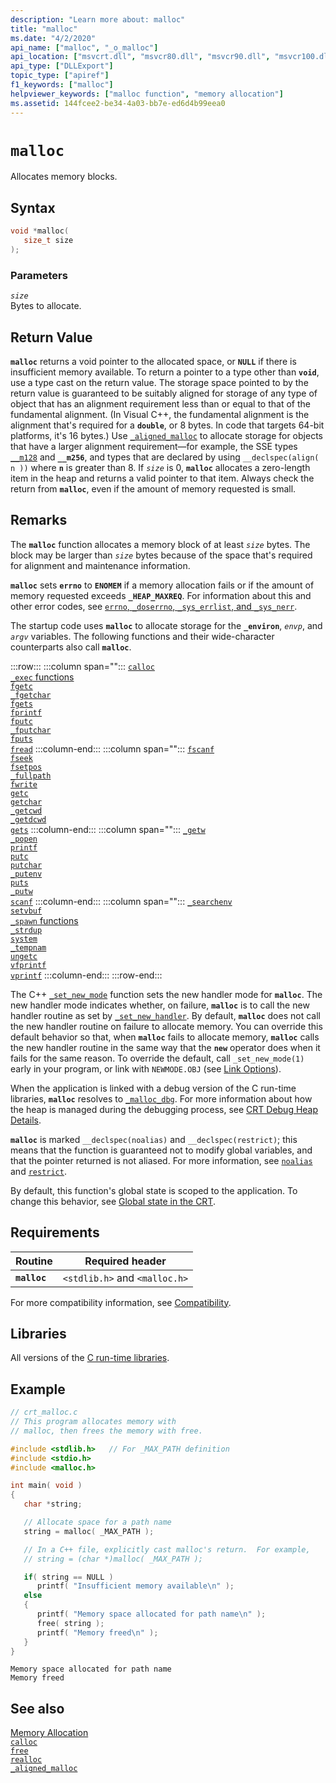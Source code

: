 ```yaml
---
description: "Learn more about: malloc"
title: "malloc"
ms.date: "4/2/2020"
api_name: ["malloc", "_o_malloc"]
api_location: ["msvcrt.dll", "msvcr80.dll", "msvcr90.dll", "msvcr100.dll", "msvcr100_clr0400.dll", "msvcr110.dll", "msvcr110_clr0400.dll", "msvcr120.dll", "msvcr120_clr0400.dll", "ucrtbase.dll", "api-ms-win-crt-heap-l1-1-0.dll", "api-ms-win-crt-private-l1-1-0.dll"]
api_type: ["DLLExport"]
topic_type: ["apiref"]
f1_keywords: ["malloc"]
helpviewer_keywords: ["malloc function", "memory allocation"]
ms.assetid: 144fcee2-be34-4a03-bb7e-ed6d4b99eea0
---
```

# `malloc`

Allocates memory blocks.

## Syntax

```C
void *malloc(
   size_t size
);
```

### Parameters

*`size`*<br/>
Bytes to allocate.

## Return Value

**`malloc`** returns a void pointer to the allocated space, or **`NULL`** if there is insufficient memory available. To return a pointer to a type other than **`void`**, use a type cast on the return value. The storage space pointed to by the return value is guaranteed to be suitably aligned for storage of any type of object that has an alignment requirement less than or equal to that of the fundamental alignment. (In Visual C++, the fundamental alignment is the alignment that's required for a **`double`**, or 8 bytes. In code that targets 64-bit platforms, it's 16 bytes.) Use [`_aligned_malloc`](aligned-malloc.md) to allocate storage for objects that have a larger alignment requirement—for example, the SSE types [`__m128`](../../cpp/m128.md) and **`__m256`**, and types that are declared by using `__declspec(align( n ))` where **`n`** is greater than 8. If *`size`* is 0, **`malloc`** allocates a zero-length item in the heap and returns a valid pointer to that item. Always check the return from **`malloc`**, even if the amount of memory requested is small.

## Remarks

The **`malloc`** function allocates a memory block of at least *`size`* bytes. The block may be larger than *`size`* bytes because of the space that's required for alignment and maintenance information.

**`malloc`** sets **`errno`** to **`ENOMEM`** if a memory allocation fails or if the amount of memory requested exceeds **`_HEAP_MAXREQ`**. For information about this and other error codes, see [`errno`, `_doserrno`, `_sys_errlist`, and `_sys_nerr`](../../c-runtime-library/errno-doserrno-sys-errlist-and-sys-nerr.md).

The startup code uses **`malloc`** to allocate storage for the **`_environ`**, *`envp`*, and *`argv`* variables. The following functions and their wide-character counterparts also call **`malloc`**.

:::row:::
   :::column span="":::
      [`calloc`](calloc.md)\
      [`_exec` functions](../../c-runtime-library/exec-wexec-functions.md)\
      [`fgetc`](fgetc-fgetwc.md)\
      [`_fgetchar`](fgetc-fgetwc.md)\
      [`fgets`](fgets-fgetws.md)\
      [`fprintf`](fprintf-fprintf-l-fwprintf-fwprintf-l.md)\
      [`fputc`](fputc-fputwc.md)\
      [`_fputchar`](fputc-fputwc.md)\
      [`fputs`](fputs-fputws.md)\
      [`fread`](fread.md)
   :::column-end:::
   :::column span="":::
      [`fscanf`](fscanf-fscanf-l-fwscanf-fwscanf-l.md)\
      [`fseek`](fseek-fseeki64.md)\
      [`fsetpos`](fsetpos.md)\
      [`_fullpath`](fullpath-wfullpath.md)\
      [`fwrite`](fwrite.md)\
      [`getc`](getc-getwc.md)\
      [`getchar`](getc-getwc.md)\
      [`_getcwd`](getcwd-wgetcwd.md)\
      [`_getdcwd`](getcwd-wgetcwd.md)\
      [`gets`](../../c-runtime-library/gets-getws.md)
   :::column-end:::
   :::column span="":::
      [`_getw`](getw.md)\
      [`_popen`](popen-wpopen.md)\
      [`printf`](printf-printf-l-wprintf-wprintf-l.md)\
      [`putc`](putc-putwc.md)\
      [`putchar`](putc-putwc.md)\
      [`_putenv`](putenv-wputenv.md)\
      [`puts`](puts-putws.md)\
      [`_putw`](putw.md)\
      [`scanf`](scanf-scanf-l-wscanf-wscanf-l.md)
   :::column-end:::
   :::column span="":::
      [`_searchenv`](searchenv-wsearchenv.md)\
      [`setvbuf`](setvbuf.md)\
      [`_spawn` functions](../../c-runtime-library/spawn-wspawn-functions.md)\
      [`_strdup`](strdup-wcsdup-mbsdup.md)\
      [`system`](system-wsystem.md)\
      [`_tempnam`](tempnam-wtempnam-tmpnam-wtmpnam.md)\
      [`ungetc`](ungetc-ungetwc.md)\
      [`vfprintf`](vfprintf-vfprintf-l-vfwprintf-vfwprintf-l.md)\
      [`vprintf`](vprintf-vprintf-l-vwprintf-vwprintf-l.md)
   :::column-end:::
:::row-end:::

The C++ [`_set_new_mode`](set-new-mode.md) function sets the new handler mode for **`malloc`**. The new handler mode indicates whether, on failure, **`malloc`** is to call the new handler routine as set by [`_set_new_handler`](set-new-handler.md). By default, **`malloc`** does not call the new handler routine on failure to allocate memory. You can override this default behavior so that, when **`malloc`** fails to allocate memory, **`malloc`** calls the new handler routine in the same way that the **`new`** operator does when it fails for the same reason. To override the default, call `_set_new_mode(1)` early in your program, or link with `NEWMODE.OBJ` (see [Link Options](../../c-runtime-library/link-options.md)).

When the application is linked with a debug version of the C run-time libraries, **`malloc`** resolves to [`_malloc_dbg`](malloc-dbg.md). For more information about how the heap is managed during the debugging process, see [CRT Debug Heap Details](/visualstudio/debugger/crt-debug-heap-details).

**`malloc`** is marked `__declspec(noalias)` and `__declspec(restrict)`; this means that the function is guaranteed not to modify global variables, and that the pointer returned is not aliased. For more information, see [`noalias`](../../cpp/noalias.md) and [`restrict`](../../cpp/restrict.md).

By default, this function's global state is scoped to the application. To change this behavior, see [Global state in the CRT](../global-state.md).

## Requirements

|Routine|Required header|
|-------------|---------------------|
|**`malloc`**|`<stdlib.h>` and `<malloc.h>`|

For more compatibility information, see [Compatibility](../../c-runtime-library/compatibility.md).

## Libraries

All versions of the [C run-time libraries](../../c-runtime-library/crt-library-features.md).

## Example

```C
// crt_malloc.c
// This program allocates memory with
// malloc, then frees the memory with free.

#include <stdlib.h>   // For _MAX_PATH definition
#include <stdio.h>
#include <malloc.h>

int main( void )
{
   char *string;

   // Allocate space for a path name
   string = malloc( _MAX_PATH );

   // In a C++ file, explicitly cast malloc's return.  For example,
   // string = (char *)malloc( _MAX_PATH );

   if( string == NULL )
      printf( "Insufficient memory available\n" );
   else
   {
      printf( "Memory space allocated for path name\n" );
      free( string );
      printf( "Memory freed\n" );
   }
}
```

```Output
Memory space allocated for path name
Memory freed
```

## See also

[Memory Allocation](../../c-runtime-library/memory-allocation.md)<br/>
[`calloc`](calloc.md)<br/>
[`free`](free.md)<br/>
[`realloc`](realloc.md)<br/>
[`_aligned_malloc`](aligned-malloc.md)<br/>
